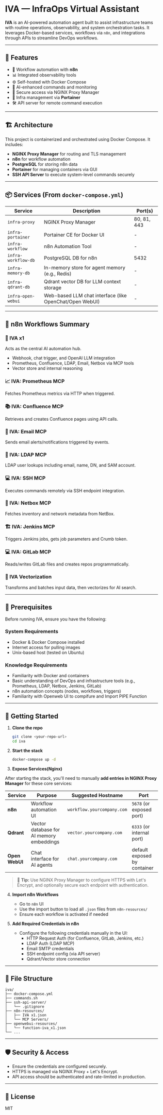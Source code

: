 
# IVA — InfraOps Virtual Assistant

**IVA** is an AI-powered automation agent built to assist infrastructure teams with routine operations, observability, and system orchestration tasks. It leverages Docker-based services, workflows via `n8n`, and integrations through APIs to streamline DevOps workflows.

---

## 🧰 Features

- 🔄 Workflow automation with **n8n**
- 📊 Integrated observability tools
- ⚙️ Self-hosted with Docker Compose
- 🧠 AI-enhanced commands and monitoring
- 🔐 Secure access via NGINX Proxy Manager
- 📂 Infra management via **Portainer**
- 🛠️ API server for remote command execution

---

## 🏗️ Architecture

This project is containerized and orchestrated using Docker Compose. It includes:

- **NGINX Proxy Manager** for routing and TLS management
- **n8n** for workflow automation
- **PostgreSQL** for storing n8n data
- **Portainer** for managing containers via GUI
- **SSH API Server** to execute system-level commands securely

---

## 📦 Services (From `docker-compose.yml`)

| Service           | Description                          | Port(s)          |
|-------------------|--------------------------------------|------------------|
| `infra-proxy`     | NGINX Proxy Manager                  | 80, 81, 443      |
| `infra-portainer` | Portainer CE for Docker UI          | -                |
| `infra-workflow`  | n8n Automation Tool                 | -                |
| `infra-workflow-db` | PostgreSQL DB for n8n             | 5432             |
| `infra-memory-db`  | In-memory store for agent memory (e.g., Redis)          | -       |
| `infra-qdrant-db`  | Qdrant vector DB for LLM context storage                | -       |
| `infra-open-webui` | Web-based LLM chat interface (like OpenChat/Open WebUI) | -       |

---

## 🧪 n8n Workflows Summary

### 🔁 IVA x1
Acts as the central AI automation hub.
- Webhook, chat trigger, and OpenAI LLM integration
- Prometheus, Confluence, LDAP, Email, Netbox via MCP tools
- Vector store and internal reasoning

### 📈 IVA: Prometheus MCP
Fetches Prometheus metrics via HTTP when triggered.

### 📚 IVA: Confluence MCP
Retrieves and creates Confluence pages using API calls.

### 📧 IVA: Email MCP
Sends email alerts/notifications triggered by events.

### 👥 IVA: LDAP MCP
LDAP user lookups including email, name, DN, and SAM account.

### 💻 IVA: SSH MCP
Executes commands remotely via SSH endpoint integration.

### 🧮 IVA: Netbox MCP
Fetches inventory and network metadata from NetBox.

### 🏗️ IVA: Jenkins MCP
Triggers Jenkins jobs, gets job parameters and Crumb token.

### 💻 IVA: GitLab MCP
Reads/writes GitLab files and creates repos programmatically.

### 🧠 IVA Vectorization
Transforms and batches input data, then vectorizes for AI search.

---


## 🧠 Prerequisites

Before running IVA, ensure you have the following:

### System Requirements
- Docker & Docker Compose installed
- Internet access for pulling images
- Unix-based host (tested on Ubuntu)

### Knowledge Requirements
- Familiarity with Docker and containers
- Basic understanding of DevOps and infrastructure tools (e.g., Prometheus, LDAP, Netbox, Jenkins, GitLab)
- n8n automation concepts (nodes, workflows, triggers)
- Familiarity with Openweb UI to compifure and Import PIPE Function

---

## 🚀 Getting Started

1. **Clone the repo**
   ```bash
   git clone <your-repo-url>
   cd iva
   ```

2. **Start the stack**
   ```bash
   docker-compose up -d
   ```

3. **Expose Services(Nginx)**

After starting the stack, you'll need to manually **add entries in NGINX Proxy Manager** for these core services:

| Service         | Purpose                                  | Suggested Hostname       | Port                         |
| --------------- | ---------------------------------------- | ------------------------ | ---------------------------- |
| **n8n**         | Workflow automation UI                   | `workflow.yourcompany.com`     | `5678` (or exposed port)|
| **Qdrant**      | Vector database for AI memory embeddings | `vector.yourcompany.com`  | `6333` (or internal port)    |
| **Open WebUI**  | Chat interface for AI agents             | `chat.yourcompany.com`    | default exposed by container |

> 🔐 **Tip:** Use NGINX Proxy Manager to configure HTTPS with Let's Encrypt, and optionally secure each endpoint with authentication.

4. **Import n8n Workflows**
   - Go to `n8n` UI
   - Use the import button to load all `.json` files from `n8n-resources/`
   - Ensure each workflow is activated if needed

5. **Add Required Credentials in n8n**
   - Configure the following credentials manually in the UI:
     - HTTP Request Auth (for Confluence, GitLab, Jenkins, etc.)
     - LDAP Auth (LDAP MCP)
     - Email SMTP credentials
     - SSH endpoint config (via API server)
     - Qdrant/Vector store connection

---

## 📂 File Structure

```
iva/
├── docker-compose.yml
├── commands.sh
├── ssh-api-server/
│   └── .gitignore
├── n8n-resources/
│   ├── IVA x1.json
│   └── MCP Servers/
├── openwebui-resources/
│   └── function-iva_x1.json
└── ...
```

---

## 🛡️ Security & Access

- Ensure the credentials are configured securely.
- HTTPS is managed via NGINX Proxy + Let's Encrypt.
- API access should be authenticated and rate-limited in production.

---

## 📄 License

MIT
